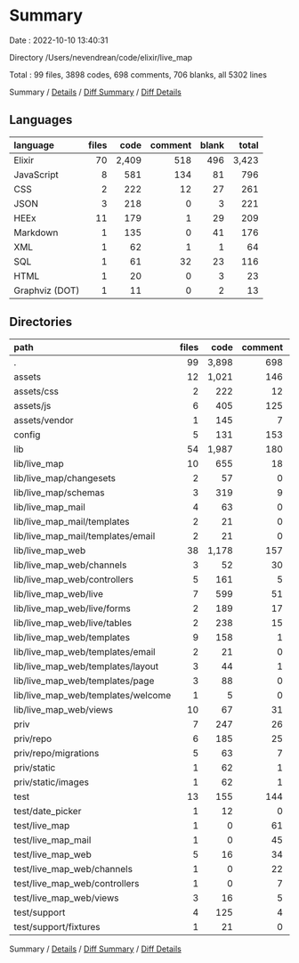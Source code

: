 # Summary

Date : 2022-10-10 13:40:31

Directory /Users/nevendrean/code/elixir/live_map

Total : 99 files,  3898 codes, 698 comments, 706 blanks, all 5302 lines

Summary / [Details](details.md) / [Diff Summary](diff.md) / [Diff Details](diff-details.md)

## Languages
| language | files | code | comment | blank | total |
| :--- | ---: | ---: | ---: | ---: | ---: |
| Elixir | 70 | 2,409 | 518 | 496 | 3,423 |
| JavaScript | 8 | 581 | 134 | 81 | 796 |
| CSS | 2 | 222 | 12 | 27 | 261 |
| JSON | 3 | 218 | 0 | 3 | 221 |
| HEEx | 11 | 179 | 1 | 29 | 209 |
| Markdown | 1 | 135 | 0 | 41 | 176 |
| XML | 1 | 62 | 1 | 1 | 64 |
| SQL | 1 | 61 | 32 | 23 | 116 |
| HTML | 1 | 20 | 0 | 3 | 23 |
| Graphviz (DOT) | 1 | 11 | 0 | 2 | 13 |

## Directories
| path | files | code | comment | blank | total |
| :--- | ---: | ---: | ---: | ---: | ---: |
| . | 99 | 3,898 | 698 | 706 | 5,302 |
| assets | 12 | 1,021 | 146 | 110 | 1,277 |
| assets/css | 2 | 222 | 12 | 27 | 261 |
| assets/js | 6 | 405 | 125 | 72 | 602 |
| assets/vendor | 1 | 145 | 7 | 6 | 158 |
| config | 5 | 131 | 153 | 41 | 325 |
| lib | 54 | 1,987 | 180 | 358 | 2,525 |
| lib/live_map | 10 | 655 | 18 | 92 | 765 |
| lib/live_map/changesets | 2 | 57 | 0 | 15 | 72 |
| lib/live_map/schemas | 3 | 319 | 9 | 46 | 374 |
| lib/live_map_mail | 4 | 63 | 0 | 8 | 71 |
| lib/live_map_mail/templates | 2 | 21 | 0 | 0 | 21 |
| lib/live_map_mail/templates/email | 2 | 21 | 0 | 0 | 21 |
| lib/live_map_web | 38 | 1,178 | 157 | 232 | 1,567 |
| lib/live_map_web/channels | 3 | 52 | 30 | 17 | 99 |
| lib/live_map_web/controllers | 5 | 161 | 5 | 27 | 193 |
| lib/live_map_web/live | 7 | 599 | 51 | 103 | 753 |
| lib/live_map_web/live/forms | 2 | 189 | 17 | 38 | 244 |
| lib/live_map_web/live/tables | 2 | 238 | 15 | 28 | 281 |
| lib/live_map_web/templates | 9 | 158 | 1 | 29 | 188 |
| lib/live_map_web/templates/email | 2 | 21 | 0 | 0 | 21 |
| lib/live_map_web/templates/layout | 3 | 44 | 1 | 10 | 55 |
| lib/live_map_web/templates/page | 3 | 88 | 0 | 19 | 107 |
| lib/live_map_web/templates/welcome | 1 | 5 | 0 | 0 | 5 |
| lib/live_map_web/views | 10 | 67 | 31 | 18 | 116 |
| priv | 7 | 247 | 26 | 42 | 315 |
| priv/repo | 6 | 185 | 25 | 41 | 251 |
| priv/repo/migrations | 5 | 63 | 7 | 19 | 89 |
| priv/static | 1 | 62 | 1 | 1 | 64 |
| priv/static/images | 1 | 62 | 1 | 1 | 64 |
| test | 13 | 155 | 144 | 75 | 374 |
| test/date_picker | 1 | 12 | 0 | 4 | 16 |
| test/live_map | 1 | 0 | 61 | 16 | 77 |
| test/live_map_mail | 1 | 0 | 45 | 10 | 55 |
| test/live_map_web | 5 | 16 | 34 | 15 | 65 |
| test/live_map_web/channels | 1 | 0 | 22 | 6 | 28 |
| test/live_map_web/controllers | 1 | 0 | 7 | 2 | 9 |
| test/live_map_web/views | 3 | 16 | 5 | 7 | 28 |
| test/support | 4 | 125 | 4 | 29 | 158 |
| test/support/fixtures | 1 | 21 | 0 | 3 | 24 |

Summary / [Details](details.md) / [Diff Summary](diff.md) / [Diff Details](diff-details.md)